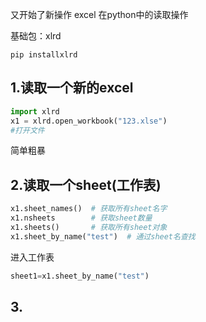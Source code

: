 又开始了新操作
excel 在python中的读取操作

基础包：xlrd
```
pip installxlrd
```
## 1.读取一个新的excel
```python
import xlrd
x1 = xlrd.open_workbook("123.xlse")
#打开文件
```
简单粗暴

## 2.读取一个sheet(工作表)
```python
x1.sheet_names()  # 获取所有sheet名字
x1.nsheets        # 获取sheet数量
x1.sheets()       # 获取所有sheet对象
x1.sheet_by_name("test")  # 通过sheet名查找
```

进入工作表
```python
sheet1=x1.sheet_by_name("test")
```

## 3.
